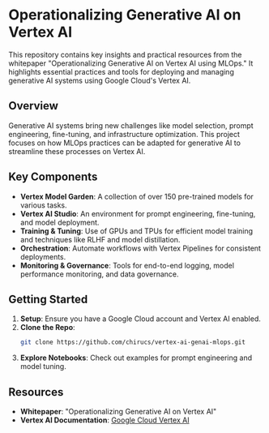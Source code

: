 
# Operationalizing Generative AI on Vertex AI

This repository contains key insights and practical resources from the whitepaper "Operationalizing Generative AI on Vertex AI using MLOps." It highlights essential practices and tools for deploying and managing generative AI systems using Google Cloud's Vertex AI.

## Overview
Generative AI systems bring new challenges like model selection, prompt engineering, fine-tuning, and infrastructure optimization. This project focuses on how MLOps practices can be adapted for generative AI to streamline these processes on Vertex AI.

## Key Components
- **Vertex Model Garden**: A collection of over 150 pre-trained models for various tasks.
- **Vertex AI Studio**: An environment for prompt engineering, fine-tuning, and model deployment.
- **Training & Tuning**: Use of GPUs and TPUs for efficient model training and techniques like RLHF and model distillation.
- **Orchestration**: Automate workflows with Vertex Pipelines for consistent deployments.
- **Monitoring & Governance**: Tools for end-to-end logging, model performance monitoring, and data governance.

## Getting Started
1. **Setup**: Ensure you have a Google Cloud account and Vertex AI enabled.
2. **Clone the Repo**: 
   ```bash
   git clone https://github.com/chirucs/vertex-ai-genai-mlops.git
   ```
3. **Explore Notebooks**: Check out examples for prompt engineering and model tuning.

## Resources
- **Whitepaper**: "Operationalizing Generative AI on Vertex AI"
- **Vertex AI Documentation**: [Google Cloud Vertex AI](https://cloud.google.com/vertex-ai)
